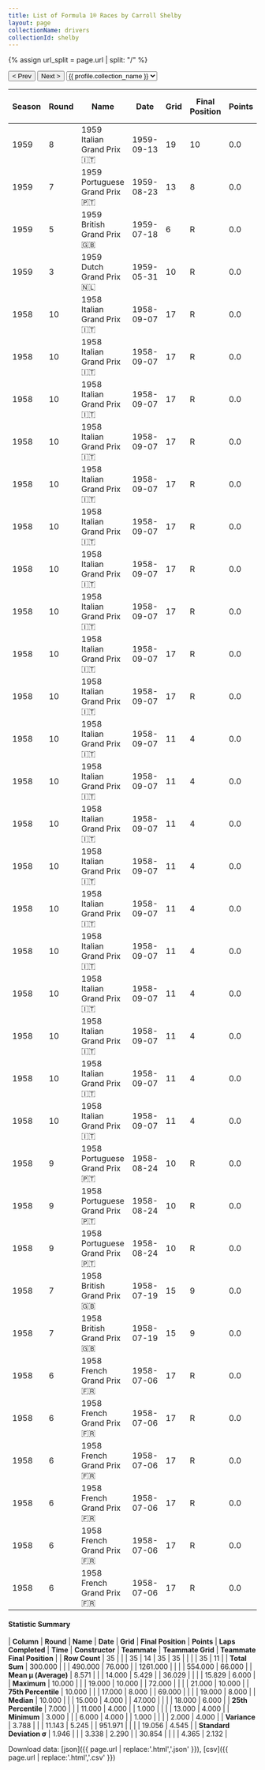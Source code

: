 ```yaml
---
title: List of Formula 1® Races by Carroll Shelby
layout: page
collectionName: drivers
collectionId: shelby
---
```


{% assign url_split = page.url | split: "/" %}
<div id="collection-navigation">
<button onclick="selector.options[selector.selectedIndex-1].value && (window.location = selector.options[selector.selectedIndex-1].value);">&lt; Prev</button>
<button onclick="selector.options[selector.selectedIndex+1].value && (window.location = selector.options[selector.selectedIndex+1].value);">Next &gt;</button>
<select id="selector" onchange="this.options[this.selectedIndex].value && (window.location = this.options[this.selectedIndex].value);">
  {% for collectionId in site.data[page.collectionName].refs %}
    {% if collectionId == page.collectionId %}
      {% assign selected = "selected" %}
    {% else %}
      {% assign selected = "" %}
    {% endif %}
    {% assign profile = site.data[page.collectionName][collectionId].profile %}
    <option value="/f1/{{ page.collectionName }}/{{ collectionId }}/{{ url_split[4] }}" {{ selected }}>{{ profile.collection_name }}</option>
  {% endfor %}
</select>
</div>

| Season | Round | Name | Date | Grid | Final Position | Points | Laps Completed | Time | Constructor | Teammate | Teammate Grid | Teammate Final Position |
|--|--|--|--|--|--|--|--|--|--|--|--|--|
| 1959 | 8 | 1959 Italian Grand Prix 🇮🇹 | 1959-09-13 | 19 | 10 | 0.0 | 70 |   | Aston Martin 🇬🇧 | [Roy Salvadori 🇬🇧](/f1/drivers/salvadori) | 17 | R |
| 1959 | 7 | 1959 Portuguese Grand Prix 🇵🇹 | 1959-08-23 | 13 | 8 | 0.0 | 58 |   | Aston Martin 🇬🇧 | [Roy Salvadori 🇬🇧](/f1/drivers/salvadori) | 12 | 6 |
| 1959 | 5 | 1959 British Grand Prix 🇬🇧 | 1959-07-18 | 6 | R | 0.0 | 69 |   | Aston Martin 🇬🇧 | [Roy Salvadori 🇬🇧](/f1/drivers/salvadori) | 2 | 6 |
| 1959 | 3 | 1959 Dutch Grand Prix 🇳🇱 | 1959-05-31 | 10 | R | 0.0 | 25 |   | Aston Martin 🇬🇧 | [Roy Salvadori 🇬🇧](/f1/drivers/salvadori) | 13 | R |
| 1958 | 10 | 1958 Italian Grand Prix 🇮🇹 | 1958-09-07 | 17 | R | 0.0 | 1 |   | Maserati 🇮🇹 | [Masten Gregory 🇺🇸](/f1/drivers/gregory) | 11 | 4 |
| 1958 | 10 | 1958 Italian Grand Prix 🇮🇹 | 1958-09-07 | 17 | R | 0.0 | 1 |   | Maserati 🇮🇹 | [Maria de Filippis 🇮🇹](/f1/drivers/filippis) | 21 | R |
| 1958 | 10 | 1958 Italian Grand Prix 🇮🇹 | 1958-09-07 | 17 | R | 0.0 | 1 |   | Maserati 🇮🇹 | [Giulio Cabianca 🇮🇹](/f1/drivers/cabianca) | 20 | R |
| 1958 | 10 | 1958 Italian Grand Prix 🇮🇹 | 1958-09-07 | 17 | R | 0.0 | 1 |   | Maserati 🇮🇹 | [Hans Herrmann 🇩🇪](/f1/drivers/herrmann) | 18 | R |
| 1958 | 10 | 1958 Italian Grand Prix 🇮🇹 | 1958-09-07 | 17 | R | 0.0 | 1 |   | Maserati 🇮🇹 | [Gerino Gerini 🇮🇹](/f1/drivers/gerini) | 19 | R |
| 1958 | 10 | 1958 Italian Grand Prix 🇮🇹 | 1958-09-07 | 17 | R | 0.0 | 1 |   | Maserati 🇮🇹 | [Masten Gregory 🇺🇸](/f1/drivers/gregory) | 11 | 4 |
| 1958 | 10 | 1958 Italian Grand Prix 🇮🇹 | 1958-09-07 | 17 | R | 0.0 | 1 |   | Maserati 🇮🇹 | [Maria de Filippis 🇮🇹](/f1/drivers/filippis) | 21 | R |
| 1958 | 10 | 1958 Italian Grand Prix 🇮🇹 | 1958-09-07 | 17 | R | 0.0 | 1 |   | Maserati 🇮🇹 | [Giulio Cabianca 🇮🇹](/f1/drivers/cabianca) | 20 | R |
| 1958 | 10 | 1958 Italian Grand Prix 🇮🇹 | 1958-09-07 | 17 | R | 0.0 | 1 |   | Maserati 🇮🇹 | [Hans Herrmann 🇩🇪](/f1/drivers/herrmann) | 18 | R |
| 1958 | 10 | 1958 Italian Grand Prix 🇮🇹 | 1958-09-07 | 17 | R | 0.0 | 1 |   | Maserati 🇮🇹 | [Gerino Gerini 🇮🇹](/f1/drivers/gerini) | 19 | R |
| 1958 | 10 | 1958 Italian Grand Prix 🇮🇹 | 1958-09-07 | 11 | 4 | 0.0 | 69 |   | Maserati 🇮🇹 | [Masten Gregory 🇺🇸](/f1/drivers/gregory) | 11 | 4 |
| 1958 | 10 | 1958 Italian Grand Prix 🇮🇹 | 1958-09-07 | 11 | 4 | 0.0 | 69 |   | Maserati 🇮🇹 | [Maria de Filippis 🇮🇹](/f1/drivers/filippis) | 21 | R |
| 1958 | 10 | 1958 Italian Grand Prix 🇮🇹 | 1958-09-07 | 11 | 4 | 0.0 | 69 |   | Maserati 🇮🇹 | [Giulio Cabianca 🇮🇹](/f1/drivers/cabianca) | 20 | R |
| 1958 | 10 | 1958 Italian Grand Prix 🇮🇹 | 1958-09-07 | 11 | 4 | 0.0 | 69 |   | Maserati 🇮🇹 | [Hans Herrmann 🇩🇪](/f1/drivers/herrmann) | 18 | R |
| 1958 | 10 | 1958 Italian Grand Prix 🇮🇹 | 1958-09-07 | 11 | 4 | 0.0 | 69 |   | Maserati 🇮🇹 | [Gerino Gerini 🇮🇹](/f1/drivers/gerini) | 19 | R |
| 1958 | 10 | 1958 Italian Grand Prix 🇮🇹 | 1958-09-07 | 11 | 4 | 0.0 | 69 |   | Maserati 🇮🇹 | [Masten Gregory 🇺🇸](/f1/drivers/gregory) | 11 | 4 |
| 1958 | 10 | 1958 Italian Grand Prix 🇮🇹 | 1958-09-07 | 11 | 4 | 0.0 | 69 |   | Maserati 🇮🇹 | [Maria de Filippis 🇮🇹](/f1/drivers/filippis) | 21 | R |
| 1958 | 10 | 1958 Italian Grand Prix 🇮🇹 | 1958-09-07 | 11 | 4 | 0.0 | 69 |   | Maserati 🇮🇹 | [Giulio Cabianca 🇮🇹](/f1/drivers/cabianca) | 20 | R |
| 1958 | 10 | 1958 Italian Grand Prix 🇮🇹 | 1958-09-07 | 11 | 4 | 0.0 | 69 |   | Maserati 🇮🇹 | [Hans Herrmann 🇩🇪](/f1/drivers/herrmann) | 18 | R |
| 1958 | 10 | 1958 Italian Grand Prix 🇮🇹 | 1958-09-07 | 11 | 4 | 0.0 | 69 |   | Maserati 🇮🇹 | [Gerino Gerini 🇮🇹](/f1/drivers/gerini) | 19 | R |
| 1958 | 9 | 1958 Portuguese Grand Prix 🇵🇹 | 1958-08-24 | 10 | R | 0.0 | 47 |   | Maserati 🇮🇹 | [Cliff Allison 🇬🇧](/f1/drivers/allison) | 13 | R |
| 1958 | 9 | 1958 Portuguese Grand Prix 🇵🇹 | 1958-08-24 | 10 | R | 0.0 | 47 |   | Maserati 🇮🇹 | [Jo Bonnier 🇸🇪](/f1/drivers/bonnier) | 14 | R |
| 1958 | 9 | 1958 Portuguese Grand Prix 🇵🇹 | 1958-08-24 | 10 | R | 0.0 | 47 |   | Maserati 🇮🇹 | [Maria de Filippis 🇮🇹](/f1/drivers/filippis) | 15 | R |
| 1958 | 7 | 1958 British Grand Prix 🇬🇧 | 1958-07-19 | 15 | 9 | 0.0 | 72 |   | Maserati 🇮🇹 | [Jo Bonnier 🇸🇪](/f1/drivers/bonnier) | 13 | R |
| 1958 | 7 | 1958 British Grand Prix 🇬🇧 | 1958-07-19 | 15 | 9 | 0.0 | 72 |   | Maserati 🇮🇹 | [Gerino Gerini 🇮🇹](/f1/drivers/gerini) | 18 | R |
| 1958 | 6 | 1958 French Grand Prix 🇫🇷 | 1958-07-06 | 17 | R | 0.0 | 9 |   | Maserati 🇮🇹 | [Juan Fangio 🇦🇷](/f1/drivers/fangio) | 8 | 4 |
| 1958 | 6 | 1958 French Grand Prix 🇫🇷 | 1958-07-06 | 17 | R | 0.0 | 9 |   | Maserati 🇮🇹 | [Phil Hill 🇺🇸](/f1/drivers/phil_hill) | 13 | 7 |
| 1958 | 6 | 1958 French Grand Prix 🇫🇷 | 1958-07-06 | 17 | R | 0.0 | 9 |   | Maserati 🇮🇹 | [Jo Bonnier 🇸🇪](/f1/drivers/bonnier) | 16 | 8 |
| 1958 | 6 | 1958 French Grand Prix 🇫🇷 | 1958-07-06 | 17 | R | 0.0 | 9 |   | Maserati 🇮🇹 | [Gerino Gerini 🇮🇹](/f1/drivers/gerini) | 15 | 9 |
| 1958 | 6 | 1958 French Grand Prix 🇫🇷 | 1958-07-06 | 17 | R | 0.0 | 9 |   | Maserati 🇮🇹 | [Troy Ruttman 🇺🇸](/f1/drivers/ruttman) | 18 | 10 |
| 1958 | 6 | 1958 French Grand Prix 🇫🇷 | 1958-07-06 | 17 | R | 0.0 | 9 |   | Maserati 🇮🇹 | [Paco Godia 🇪🇸](/f1/drivers/godia) | 11 | R |

#### Statistic Summary

| **Column** | **Round** | **Name** | **Date** | **Grid** | **Final Position** | **Points** | **Laps Completed** | **Time** | **Constructor** | **Teammate** | **Teammate Grid** | **Teammate Final Position** |
| **Row Count** | 35 |  |  | 35 | 14 | 35 | 35 |  |  |  | 35 | 11 |
| **Total Sum** | 300.000 |  |  | 490.000 | 76.000 |  | 1261.000 |  |  |  | 554.000 | 66.000 |
| **Mean μ (Average)** | 8.571 |  |  | 14.000 | 5.429 |  | 36.029 |  |  |  | 15.829 | 6.000 |
| **Maximum** | 10.000 |  |  | 19.000 | 10.000 |  | 72.000 |  |  |  | 21.000 | 10.000 |
| **75th Percentile** | 10.000 |  |  | 17.000 | 8.000 |  | 69.000 |  |  |  | 19.000 | 8.000 |
| **Median** | 10.000 |  |  | 15.000 | 4.000 |  | 47.000 |  |  |  | 18.000 | 6.000 |
| **25th Percentile** | 7.000 |  |  | 11.000 | 4.000 |  | 1.000 |  |  |  | 13.000 | 4.000 |
| **Minimum** | 3.000 |  |  | 6.000 | 4.000 |  | 1.000 |  |  |  | 2.000 | 4.000 |
| **Variance** | 3.788 |  |  | 11.143 | 5.245 |  | 951.971 |  |  |  | 19.056 | 4.545 |
| **Standard Deviation σ** | 1.946 |  |  | 3.338 | 2.290 |  | 30.854 |  |  |  | 4.365 | 2.132 |

Download data: [json]({{ page.url | replace:'.html','.json' }}), [csv]({{ page.url | replace:'.html','.csv' }})

